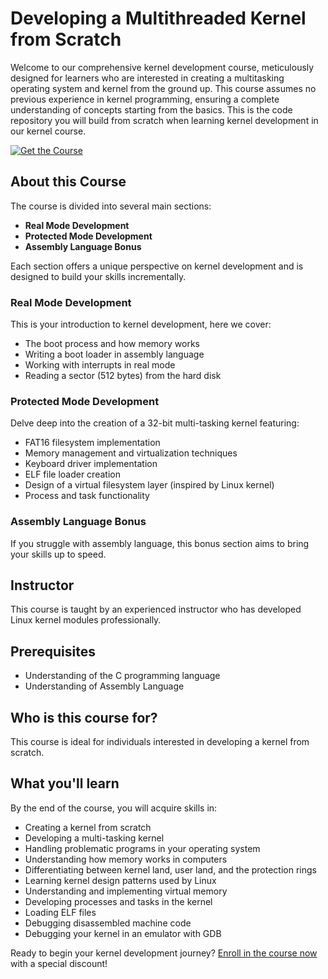 # Developing a Multithreaded Kernel from Scratch

Welcome to our comprehensive kernel development course, meticulously designed for learners who are interested in creating a multitasking operating system and kernel from the ground up. This course assumes no previous experience in kernel programming, ensuring a complete understanding of concepts starting from the basics. This is the code repository you will build from scratch when learning kernel development in our kernel course.

[![Get the Course](https://img.shields.io/badge/Get%20the%20Course-Discount%20Link-blue?style=for-the-badge&logo=appveyor)](https://dragonzap.com/course/developing-a-multithreaded-kernel-from-scratch?coupon=GITHUBKERNELDISCOUNT)

## About this Course

The course is divided into several main sections:

- **Real Mode Development**
- **Protected Mode Development**
- **Assembly Language Bonus**

Each section offers a unique perspective on kernel development and is designed to build your skills incrementally.

### Real Mode Development

This is your introduction to kernel development, here we cover:

- The boot process and how memory works
- Writing a boot loader in assembly language
- Working with interrupts in real mode
- Reading a sector (512 bytes) from the hard disk

### Protected Mode Development

Delve deep into the creation of a 32-bit multi-tasking kernel featuring:

- FAT16 filesystem implementation
- Memory management and virtualization techniques
- Keyboard driver implementation
- ELF file loader creation
- Design of a virtual filesystem layer (inspired by Linux kernel)
- Process and task functionality

### Assembly Language Bonus

If you struggle with assembly language, this bonus section aims to bring your skills up to speed.

## Instructor

This course is taught by an experienced instructor who has developed Linux kernel modules professionally.

## Prerequisites

- Understanding of the C programming language
- Understanding of Assembly Language

## Who is this course for?

This course is ideal for individuals interested in developing a kernel from scratch.

## What you'll learn

By the end of the course, you will acquire skills in:

- Creating a kernel from scratch
- Developing a multi-tasking kernel
- Handling problematic programs in your operating system
- Understanding how memory works in computers
- Differentiating between kernel land, user land, and the protection rings
- Learning kernel design patterns used by Linux
- Understanding and implementing virtual memory
- Developing processes and tasks in the kernel
- Loading ELF files
- Debugging disassembled machine code
- Debugging your kernel in an emulator with GDB

Ready to begin your kernel development journey? [Enroll in the course now](https://dragonzap.com/course/developing-a-multithreaded-kernel-from-scratch?coupon=GITHUBKERNELDISCOUNT) with a special discount!

